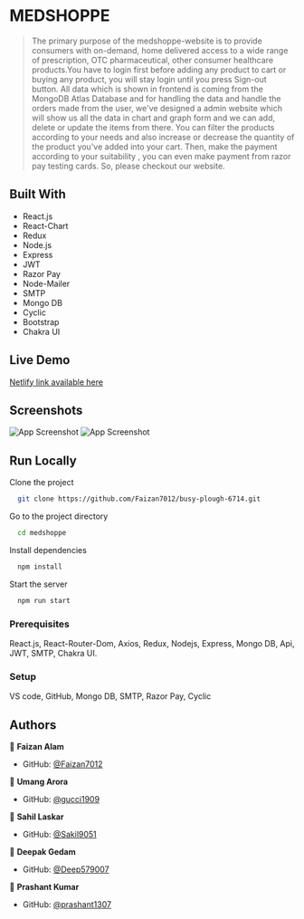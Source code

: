 # MEDSHOPPE

>The primary purpose of the medshoppe-website is to provide consumers with on-demand, home delivered access to a wide range of prescription, OTC pharmaceutical, other consumer healthcare products.You have to login first before adding any product to cart or buying any product, you will stay login until you press Sign-out button. All data which is shown in frontend is coming from the MongoDB Atlas Database and for handling the data and handle the orders made from the user, we've designed a admin website which will show us all the data in chart and graph form and we can add, delete or update the items from there. You can filter the products according to your needs and also increase or decrease the quantity of the product you've added into your cart. Then, make the payment according to your suitability , you can even make payment from razor pay testing cards. So, please checkout our website.

## Built With

- React.js
- React-Chart
- Redux
- Node.js
- Express
- JWT
- Razor Pay
- Node-Mailer
- SMTP
- Mongo DB
- Cyclic
- Bootstrap
- Chakra UI

## Live Demo 

[Netlify link available here](https://medshoppe.netlify.app/)

## Screenshots

![App Screenshot](https://i.ibb.co/pZry8Tz/Screenshot-128.png)
![App Screenshot](https://i.ibb.co/fvxqdhv/Screenshot-129.png)


## Run Locally

Clone the project

```bash
  git clone https://github.com/Faizan7012/busy-plough-6714.git
```

Go to the project directory

```bash
  cd medshoppe
```

Install dependencies

```bash
  npm install
```

Start the server

```bash
  npm run start
```



### Prerequisites
React.js, React-Router-Dom, Axios, Redux, Nodejs, Express, Mongo DB, Api, JWT, SMTP, Chakra UI.

### Setup
VS code,
 GitHub, Mongo DB, SMTP, Razor Pay, Cyclic


## Authors

👤 **Faizan Alam**

- GitHub: [@Faizan7012](https://github.com/Faizan7012)

👤 **Umang Arora**

- GitHub: [@gucci1909](https://github.com/gucci1909)

👤 **Sahil Laskar**

- GitHub: [@Sakil9051](https://github.com/Sakil9051)

👤 **Deepak Gedam**

- GitHub: [@Deep579007](https://github.com/Deep579007)

👤 **Prashant Kumar**

- GitHub: [@prashant1307](https://github.com/prashant1307)
